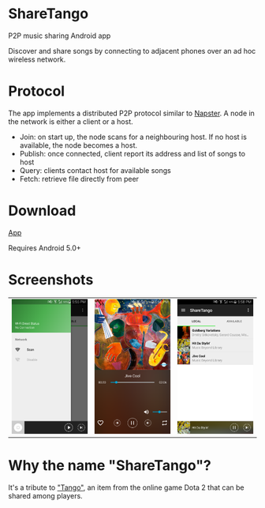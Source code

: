 # ShareTango
P2P music sharing Android app

Discover and share songs by connecting to adjacent phones over an ad hoc wireless network.

# Protocol
The app implements a distributed P2P protocol similar to [Napster](https://en.wikipedia.org/wiki/Napster). A node in the network is either a client or a host.
* Join: on start up, the node scans for a neighbouring host. If no host is available, the node becomes a host.
* Publish: once connected, client report its address and list of songs to host
* Query: clients contact host for available songs
* Fetch: retrieve file directly from peer

# Download

[App](https://github.com/junzew/ShareTango/raw/features-junze/sharetango-app-release.apk/)

Requires Android 5.0+

# Screenshots

<table>
<tr>
<td><img width="200px" src="https://github.com/junzew/ShareTango/raw/features-junze/screenshots/device-2017-08-20-175511.png" /></td>
<td><img width="200px" src="https://github.com/junzew/ShareTango/raw/features-junze/screenshots/device-2017-08-20-175703.png" /></td>
<td><img width="200px" src="https://github.com/junzew/ShareTango/raw/features-junze/screenshots/device-2017-08-20-175836.png" /></td>
</tr>
</table>

# Why the name "ShareTango"?
It's a tribute to ["Tango"](https://dota2.gamepedia.com/Tango_(Shared)), an item from the online game Dota 2 that can be shared among players.


